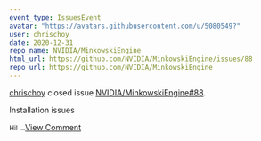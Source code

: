 ```yaml
---
event_type: IssuesEvent
avatar: "https://avatars.githubusercontent.com/u/5080549?"
user: chrischoy
date: 2020-12-31
repo_name: NVIDIA/MinkowskiEngine
html_url: https://github.com/NVIDIA/MinkowskiEngine/issues/88
repo_url: https://github.com/NVIDIA/MinkowskiEngine
---
```


<a href='https://github.com/chrischoy' target='_blank'>chrischoy</a> closed issue <a href='https://github.com/NVIDIA/MinkowskiEngine/issues/88' target='_blank'>NVIDIA/MinkowskiEngine#88</a>.

<p>Installation issues</p><small>Hi!...</small><a href='https://github.com/NVIDIA/MinkowskiEngine/issues/88' target='_blank'>View Comment</a>